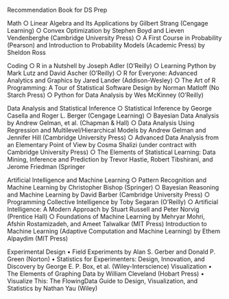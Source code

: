 Recommendation Book for DS Prep

Math
	○ Linear Algebra and Its Applications by Gilbert Strang (Cengage Learning) 
	○ Convex Optimization by Stephen Boyd and Lieven Vendenberghe (Cambridge University Press) 
	○ A First Course in Probability (Pearson) and Introduction to Probability Models (Academic Press) by Sheldon Ross 

Coding 
	○ R in a Nutshell by Joseph Adler (O’Reilly) 
	○ Learning Python by Mark Lutz and David Ascher (O’Reilly) 
	○ R for Everyone: Advanced Analytics and Graphics by Jared Lander (Addison-Wesley) 
	○ The Art of R Programming: A Tour of Statistical Software Design by Norman Matloff (No Starch Press) 
	○ Python for Data Analysis by Wes McKinney (O’Reilly) 

Data Analysis and Statistical Inference 
	○ Statistical Inference by George Casella and Roger L. Berger (Cengage Learning) 
	○ Bayesian Data Analysis by Andrew Gelman, et al. (Chapman & Hall) 
	○ Data Analysis Using Regression and Multilevel/Hierarchical Models by Andrew Gelman and Jennifer Hill (Cambridge University Press) 
	○ Advanced Data Analysis from an Elementary Point of View by Cosma Shalizi (under contract with Cambridge University Press) 
	○ The Elements of Statistical Learning: Data Mining, Inference and Prediction by Trevor Hastie, Robert Tibshirani, and Jerome Friedman (Springer
	
Artificial Intelligence and Machine Learning
	○ Pattern Recognition and Machine Learning by Christopher Bishop (Springer) 
	○ Bayesian Reasoning and Machine Learning by David Barber (Cambridge University Press) 
	○ Programming Collective Intelligence by Toby Segaran (O’Reilly) 
	○ Artificial Intelligence: A Modern Approach by Stuart Russell and Peter Norvig (Prentice Hall) 
	○ Foundations of Machine Learning by Mehryar Mohri, Afshin Rostamizadeh, and Ameet Talwalkar (MIT Press) 
	Introduction to Machine Learning (Adaptive Computation and Machine Learning) by Ethem Alpaydim (MIT Press) 

Experimental Design
	• Field Experiments by Alan S. Gerber and Donald P. Green (Norton) 
	• Statistics for Experimenters: Design, Innovation, and Discovery by George E. P. Box, et al. (Wiley-Interscience) 
	Visualization
	• The Elements of Graphing Data by William Cleveland (Hobart Press)
	• Visualize This: The FlowingData Guide to Design, Visualization, and Statistics by Nathan Yau (Wiley) 
	
